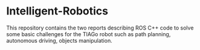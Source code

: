 # Intelligent-Robotics

This repository contains the two reports describing ROS C++ code to solve some basic challenges for the TIAGo robot such as path planning, autonomous driving, objects manipulation.
